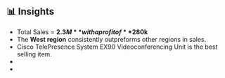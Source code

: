 ## 📊 Insights
- Total Sales = **$2.3M** with a profit of **$280k**
- The **West region** consistently outpreforms other regions in sales.
- Cisco TelePresence System EX90 Videoconferencing Unit is the best selling item.
- 
-
